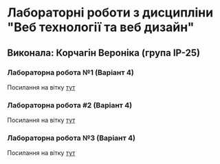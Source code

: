 # Лабораторні роботи з дисципліни "Веб технології та веб дизайн"

## Виконала: Корчагін Вероніка (група ІР-25)

### Лабораторна робота №1 (Варіант 4)
Посилання на вітку [тут](https://github.com/nikaakor/weblabs/pull/1/commits/fb3e58735efff2dea95b7a80600deceae8eeae74)

### Лабораторна робота #2 (Варіант 4)
Посилання на вітку [тут](https://github.com/nikaakor/weblabs/pull/2/commits/b45da631fd2a5c67f77ac8474c8ab894e8948106)

### Лабораторна робота №3 (Варіант 4)
Посилання на вітку [тут](https://github.com/nikaakor/weblabs/tree/lab3/web_lab3)
